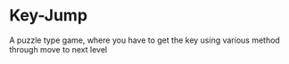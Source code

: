 # Key-Jump
A puzzle type game, where you have to get the key using various method through move to next level
